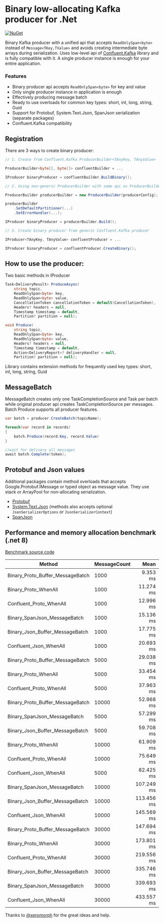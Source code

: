 # Binary low-allocating Kafka producer for .Net #

[![NuGet](https://img.shields.io/nuget/v/Eventso.KafkaProducer.svg)](https://www.nuget.org/packages/Eventso.KafkaProducer/)

Binary Kafka producer with a unified api that accepts `ReadOnlySpan<byte>` instead of `Message<TKey,TValue>` and avoids creating intermediate byte arrays during serialization. Uses low-level api of [Confluent.Kafka](https://github.com/confluentinc/confluent-kafka-dotnet) library and is fully compatible with it. A single producer instance is enough for your entire application.


### Features ###
* Binary producer api accepts `ReadOnlySpan<byte>` for key and value
* Only single producer instance in application is enough
* Effectively producing message batch
* Ready to use overloads for common key types: short, int, long, string, Guid
* Support for Protobuf, System.Text.Json, SpanJson serialization (separate packages)
* Confluent.Kafka compatibility

## Registration
There are 3 ways to create binary producer:
```csharp
// 1. Create from Confluent.Kafka ProducerBuilder<TAnyKey, TAnyValue>

ProducerBuilder<byte[], byte[]> confluentBuilder = ...

IProducer binaryProducer = confluentBuilder.BuildBinary();

// 2. Using non-generic ProducerBuilder with same api as ProducerBuilder<TKey, TValue>

ProducerBuilder producerBuilder = new ProducerBuilder(producerConfig);

producerBuilder
    .SetDefaultPartitioner(...)
    .SetErrorHandler(...);

IProducer binaryProducer = producerBuilder.Build();

// 3. Create binary producer from generic Confluent.Kafka producer

IProducer<TAnyKey, TAnyValue> confluentProducer = ...

IProducer binaryProducer = confluentProducer.CreateBinary();

```

## How to use the producer:
Two basic methods in IProducer 
```csharp
Task<DeliveryResult> ProduceAsync(
    string topic,
    ReadOnlySpan<byte> key,
    ReadOnlySpan<byte> value,
    CancellationToken cancellationToken = default(CancellationToken),
    Headers? headers = null,
    Timestamp timestamp = default,
    Partition? partition = null);

void Produce(
    string topic,
    ReadOnlySpan<byte> key,
    ReadOnlySpan<byte> value,
    Headers? headers = null,
    Timestamp timestamp = default,
    Action<DeliveryReport>? deliveryHandler = null,
    Partition? partition = null);
```

Library contains extension methods for frequently used key types: short, int, long, string, Guid

## MessageBatch
MessageBatch creates only one TaskCompletionSource and Task per batch while original producer api creates TaskCompletionSource per messages. Batch Produce supports all producer features.
```csharp
var batch = producer.CreateBatch(topicName);

foreach(var record in records)
{
    batch.Produce(record.Key, record.Value)
}

//wait for delivery all messages
await batch.Complete(token);
```

## Protobuf and Json values
Additional packages contain method overloads that accepts Google.Protobuf.IMessage or typed object as message value. They use stack or ArrayPool for non-allocating serialization.

* [Protobuf](https://www.nuget.org/packages/Eventso.KafkaProducer.Protobuf/) 
* [System.Text.Json](https://www.nuget.org/packages/Eventso.KafkaProducer.Json/) (methods also accepts optional `JsonSerializerOptions` or `JsonSerializerContext`)
* [SpanJson](https://www.nuget.org/packages/Eventso.KafkaProducer.SpanJson/)


## Performance and memory allocation benchmark (.net 8)

[Benchmark source code](https://github.com/eventso/kafka-producer/blob/main/benchmarks/Eventso.KafkaProducer.Benchmark/Producing.cs)


| Method                           | MessageCount | Mean       | Gen0      | Gen1      | Gen2      | Allocated   |
|--------------------------------- |------------- |-----------:|----------:|----------:|----------:|------------:|
| Binary_Proto_Buffer_MessageBatch | 1000         |   9.353 ms |   31.2500 |         - |         - |   281.76 KB |
| Binary_Proto_WhenAll             | 1000         |  11.274 ms |   62.5000 |         - |         - |   493.02 KB |
| Confluent_Proto_WhenAll          | 1000         |  12.996 ms |  187.5000 |   93.7500 |         - |  1321.33 KB |
| Binary_SpanJson_MessageBatch     | 1000         |  15.136 ms |   31.2500 |         - |         - |   281.66 KB |
| Binary_Json_Buffer_MessageBatch  | 1000         |  17.775 ms |   93.7500 |         - |         - |   703.67 KB |
| Confluent_Json_WhenAll           | 1000         |  20.693 ms |  281.2500 |  156.2500 |         - |  1907.29 KB |
| Binary_Proto_Buffer_MessageBatch | 5000         |  29.038 ms |  218.7500 |         - |         - |  1406.83 KB |
| Binary_Proto_WhenAll             | 5000         |  33.454 ms |  400.0000 |  200.0000 |         - |  2481.26 KB |
| Confluent_Proto_WhenAll          | 5000         |  37.963 ms | 1000.0000 |  666.6667 |         - |  6652.58 KB |
| Binary_Proto_Buffer_MessageBatch | 10000        |  52.968 ms |  400.0000 |         - |         - |   2813.2 KB |
| Binary_SpanJson_MessageBatch     | 5000         |  57.299 ms |         - |         - |         - |  1407.25 KB |
| Binary_Json_Buffer_MessageBatch  | 5000         |  59.708 ms |  500.0000 |         - |         - |  3516.85 KB |
| Binary_Proto_WhenAll             | 10000        |  61.909 ms |  666.6667 |  444.4444 |  222.2222 |  4870.61 KB |
| Confluent_Proto_WhenAll          | 10000        |  75.649 ms | 2000.0000 | 1000.0000 |  666.6667 | 13304.45 KB |
| Confluent_Json_WhenAll           | 5000         |  82.425 ms | 1000.0000 |         - |         - |  9583.16 KB |
| Binary_SpanJson_MessageBatch     | 10000        | 107.249 ms |         - |         - |         - |  2814.13 KB |
| Binary_Json_Buffer_MessageBatch  | 10000        | 113.456 ms | 1000.0000 |         - |         - |  7033.18 KB |
| Confluent_Json_WhenAll           | 10000        | 145.569 ms | 3000.0000 | 1000.0000 |         - | 19164.77 KB |
| Binary_Proto_Buffer_MessageBatch | 30000        | 147.694 ms | 1000.0000 |         - |         - |  8438.85 KB |
| Binary_Proto_WhenAll             | 30000        | 173.801 ms | 2000.0000 | 1000.0000 |         - | 14752.95 KB |
| Confluent_Proto_WhenAll          | 30000        | 219.556 ms | 6000.0000 | 2000.0000 | 1000.0000 |  39656.1 KB |
| Binary_Json_Buffer_MessageBatch  | 30000        | 335.746 ms | 3000.0000 |         - |         - | 21096.23 KB |
| Binary_SpanJson_MessageBatch     | 30000        | 339.693 ms | 1000.0000 |         - |         - |   8438.8 KB |
| Confluent_Json_WhenAll           | 30000        | 433.557 ms | 9500.0000 | 3000.0000 | 1500.0000 | 57237.13 KB |



Thanks to [@xeromorph](https://github.com/xeromorph) for the great ideas and help.